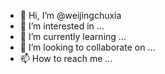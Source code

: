 - 👋 Hi, I’m @weijingchuxia
- 👀 I’m interested in ...
- 🌱 I’m currently learning ...
- 💞️ I’m looking to collaborate on ...
- 📫 How to reach me ...

<!---
weijingchuxia/weijingchuxia is a ✨ special ✨ repository because its `README.md` (this file) appears on your GitHub profile.
You can click the Preview link to take a look at your changes.
--->
